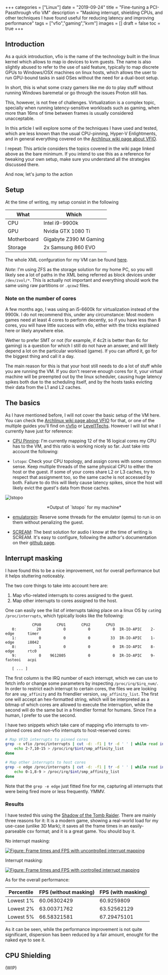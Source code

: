+++
categories = ["Linux"]
date = "2019-09-24"
title = "Fine-tuning a PCI-Passthrough vfio VM"
description = "Masking interrupt, shielding CPUs, and other techniques I have found useful for reducing latency and improving performance"
tags = ["vfio","gaming","kvm"]
images = []
draft = false
toc = true
+++

## Introduction

As a quick introduction, vfio is the name of the technology built in the linux kernel which allows to map io devices to kvm guests. The name is also slightly abused to refer to the use of said feature, typically to map discrete GPUs to Windows/OSX machines on linux hosts, which allows the user to run GPU-bound tasks in said OSes without the need for a dual-boot setup.

In short, this is what some crazy gamers like me do to play stuff without running Windows baremetal or go through the issues Proton still has.

This, however, is not free of challenges. Virtualization is a complex topic, specially when running latency-sensitive workloads such as gaming, when more than 16ms of time between frames is usually considered unacceptable.

In this article I will explore some of the techniques I have used and tested, which are less known than the usual CPU-pinning, Hyper-V Enlightments, and in general everything covered on the [Archlinux wiki page about VFIO](https://wiki.archlinux.org/index.php/PCI_passthrough_via_OVMF).

I repeat: This article considers the topics covered in the wiki page linked above as the bare minimum. If you intend to use this as a reference for tweaking your own setup, make sure you understand all the strategies discussed there.

And now, let's jump to the action

<!--more-->

## Setup

At the time of writing, my setup consist in the following

| What        | Which                  |
| ----------- | ---------------------- |
| CPU         | Intel i9-9900k         |
| GPU         | Nvidia GTX 1080 Ti     |
| Motherboard | Gigabyte Z390 M Gaming |
| Storage     | 2x Samsung 860 EVO     |

The whole XML confguration for my VM can be found [here](https://gist.github.com/roobre/8f2d86a51a6b619a6622a64a58f9fc94).

*Note*: I'm using ZFS as the storage solution for my home PC, so you will likely see a lot of paths in the XML being referred as block devices under `/dev/zvol/*`. This is actually not important and everything should work the same using raw partitions or `.qcow2` files.

### Note on the number of cores

A few months ago, I was using an i5-6600k for virtualization instead of the 9900k. I do not recommend this, under any circumstance: Most modern games need at least 4 cores to perform decently, so if you have less than 8 cores, you will have little success with vfio, either with the tricks explained here or likely anywhere else.

Wether to prefer SMT or not (for example, if 4c2t is better than 6c for gaming) is a question for which I still do not have an answer, and will likely depend a lot on the particular workload (game). If you can afford it, go for the biggest thing and call it a day.

The main reason for this is that your host still needs to do a lot of stuff while you are running the VM. If you don't reserve enough cores for it, your virtual machine will be preempted out by the linux scheduler, causing huge latency spikes both due to the scheduling itself, and by the hosts tasks evicting their data from the L1 and L2 caches.

## The basics

As I have mentioned before, I will not cover the basic setup of the VM here. You can check the [Archlinux wiki page about VFIO](https://wiki.archlinux.org/index.php/PCI_passthrough_via_OVMF) for that, or one of the multiple guides you'll find on [r/vfio](https://reddit.com/r/vfio) or [Level1Techs](https://forum.level1techs.com/c/software/vfio). However I will list what I currently have just for reference:

* [CPU Pinning](https://wiki.archlinux.org/index.php/PCI_passthrough_via_OVMF#CPU_pinning): I'm currently mapping 12 of the 16 logical cores my CPU has to the VM, and this ratio is working nicely so far. Just take into account the following:

* `lstopo`: Check your CPU topology, and assign cores with some common sense. Keep multiple threads of the same physical CPU to either the host or the guest. If some of your cores share L2 or L3 caches, try to respect that assignment too, so the same cache is not accessed by both. Failure to do this will likely cause latency spikes, since the host will likely evict the guest's data from those caches.

![`lstopo`](/img/vfio/lstopo.svg)
<center>*Output of `lstopo` for my machine*</center>

* [emulatorpin](https://gist.github.com/roobre/8f2d86a51a6b619a6622a64a58f9fc94#file-winvirtexpress-xml-L38): Reserve some threads for the emulator (qemu) to run io on them without penalizing the guest.

* [SCREAM](https://github.com/duncanthrax/scream/): The best solution for audio I know at the time of writing is SCREAM. It's easy to configure, following the author's documentation on their [github page](https://github.com/duncanthrax/scream/).


## Interrupt masking

I have found this to be a nice improvement, not for overall performance but it helps stuttering noticeably.

The two core things to take into account here are:

1. Map vfio-related interrupts to cores assigned to the guest.
2. Map other interrupts to cores assigned to the host.

One can easily see the list of interrupts taking place on a linux OS by `cat`ing `/proc/interrupts`, which typically looks like the following:

```
            CPU0       CPU1       CPU2       CPU3
   0:         20          0          0          0  IR-IO-APIC    2-edge      timer
   1:          0          0          0         33  IR-IO-APIC    1-edge      i8042
   8:          1          0          0          0  IR-IO-APIC    8-edge      rtc0
   9:          0    9612805          0          0  IR-IO-APIC    9-fasteoi   acpi

   [ ... ]
```

The first column is the IRQ number of each interrupt, which we can use to fetch info or change some parameters by inspecting `/proc/irq/$irq_num/`. In order to restrict each interrupt to certain cores, the files we are looking for are `smp_affinity` and its friendlier version, `smp_affinity_list`. The first one will accept an hex-formatted string, which will be interpreted as a bitmap of which cores are allowed to execute the interruption, while the second will do the same but in a friendlier format for humans. Since I'm a human, I prefer to use the second.

I have two snippets which take care of mapping vfio interrupts to vm-pinned cores and non-vfio interrupts to host-reserved cores:

```bash
# Map VFIO interrupts to pinned cores
grep -e vfio /proc/interrupts | cut -d: -f1 | tr -d ' ' | while read int; do
	echo 2-7,10-15 > /proc/irq/$int/smp_affinity_list
done

# Map other interrupts to host cores
grep -e edge /proc/interrupts | cut -d: -f1 | tr -d ' ' | while read int; do
	echo 0-1,8-9 > /proc/irq/$int/smp_affinity_list
done
```

Note that the `grep -e edge` just fitted fine for me, capturing all interrupts that were being fired more or less frequently. YMMV.

### Results

I have tested this using the [Shadow of the Tomb Raider](https://steamcommunity.com/id/roobre/stats/appid/750920/). There are mainly three reasons for it: It is a modern game, showing a real-world load for my use-case (unlike 3D Mark); it saves all the frame times in an easily-parseable csv format; and it is a great game. You should buy it.

No interrupt masking:

[![Figure: Frame times and FPS with uncontrolled interrupt mapping](/img/vfio/time-unmasked.png)](/img/vfio/time-unmasked.svg)

Interrupt masking:

[![Figure: Frame times and FPS with controlled interrupt mapping](/img/vfio/time-masked.png)](/img/vfio/time-masked.svg)

As for the overall performance:

| Percentile | FPS (without masking) | FPS (with masking) |
|------------|-----------------------|--------------------|
| Lowest 1%  | 60.06302429           | 60.9259809         |
| Lowest 2%  | 63.00371762           | 63.52562129        |
| Lowest 5%  | 66.58321581           | 67.29475101        |

As it can be seen, while the performance improvement is not quite significant, dispersion has been reduced by a fair amount, enought for the naked eye to see it.


## CPU Shielding

(WIP)
